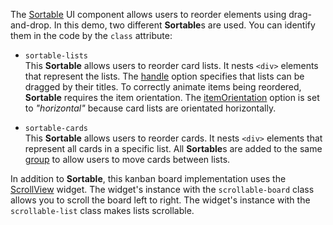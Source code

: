 The [Sortable](/Documentation/ApiReference/UI_Widgets/dxSortable/) UI component allows users to reorder elements using drag-and-drop. In this demo, two different **Sortable**s are used. You can identify them in the code by the `class` attribute:

- `sortable-lists`        
This **Sortable** allows users to reorder card lists. It nests `<div>` elements that represent the lists. The [handle](/Documentation/ApiReference/UI_Widgets/dxSortable/Configuration/#handle) option specifies that lists can be dragged by their titles. To correctly animate items being reordered, **Sortable** requires the item orientation. The [itemOrientation](/Documentation/ApiReference/UI_Widgets/dxSortable/Configuration/#itemOrientation) option is set to *"horizontal"* because card lists are orientated horizontally.

- `sortable-cards`         
This **Sortable** allows users to reorder cards. It nests `<div>` elements that represent all cards in a specific list. All **Sortable**s are added to the same [group](/Documentation/ApiReference/UI_Widgets/dxSortable/Configuration/#group) to allow users to move cards between lists.

In addition to **Sortable**, this kanban board implementation uses the [ScrollView](/Demos/WidgetsGallery/Demo/ScrollView/Overview/) widget. The widget's instance with the `scrollable-board` class allows you to scroll the board left to right. The widget's instance with the `scrollable-list` class makes lists scrollable.